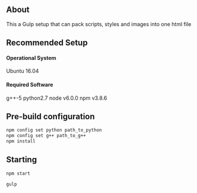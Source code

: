 ## About
This a Gulp setup that can pack scripts, styles and images into one html file
## Recommended Setup
#### Operational System
Ubuntu 16.04
#### Required Software
g++-5
python2.7
node v6.0.0
npm v3.8.6
## Pre-build configuration
```sh
npm config set python path_to_python
npm config set g++ path_to_g++
npm install
```
## Starting
```sh
npm start
```
```sh
gulp
```
